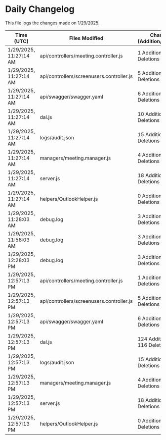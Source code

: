 # Daily Changelog

This file logs the changes made on 1/29/2025.

| Time (UTC)             | Files Modified                    | Changes (Addition/Deletion) |
|------------------------|-----------------------------------|-----------------------------|
| 1/29/2025, 11:27:14 AM | api/controllers/meeting.controller.js | 1 Additions & 1 Deletions |
| 1/29/2025, 11:27:14 AM | api/controllers/screenusers.controller.js | 5 Additions & 5 Deletions |
| 1/29/2025, 11:27:14 AM | api/swagger/swagger.yaml | 6 Additions & 4 Deletions |
| 1/29/2025, 11:27:14 AM | dal.js | 10 Additions & 9 Deletions |
| 1/29/2025, 11:27:14 AM | logs/audit.json | 15 Additions & 15 Deletions |
| 1/29/2025, 11:27:14 AM | managers/meeting.manager.js | 4 Additions & 0 Deletions |
| 1/29/2025, 11:27:14 AM | server.js | 18 Additions & 2 Deletions |
| 1/29/2025, 11:27:14 AM | helpers/OutlookHelper.js | 0 Additions & 0 Deletions |
| 1/29/2025, 11:28:03 AM | debug.log | 3 Additions & 0 Deletions|
| 1/29/2025, 11:58:03 AM | debug.log | 3 Additions & 0 Deletions|
| 1/29/2025, 12:28:03 PM | debug.log | 3 Additions & 0 Deletions|
| 1/29/2025, 12:57:13 PM | api/controllers/meeting.controller.js | 1 Additions & 1 Deletions|
| 1/29/2025, 12:57:13 PM | api/controllers/screenusers.controller.js | 5 Additions & 5 Deletions|
| 1/29/2025, 12:57:13 PM | api/swagger/swagger.yaml | 6 Additions & 4 Deletions|
| 1/29/2025, 12:57:13 PM | dal.js | 124 Additions & 116 Deletions|
| 1/29/2025, 12:57:13 PM | logs/audit.json | 15 Additions & 15 Deletions|
| 1/29/2025, 12:57:13 PM | managers/meeting.manager.js | 4 Additions & 0 Deletions|
| 1/29/2025, 12:57:13 PM | server.js | 18 Additions & 2 Deletions|
| 1/29/2025, 12:57:13 PM | helpers/OutlookHelper.js | 0 Additions & 0 Deletions|
